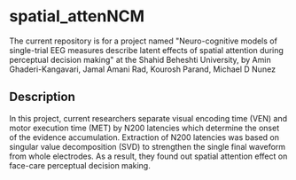 # spatial_attenNCM
The current repository is for a project named "Neuro-cognitive models of single-trial EEG measures describe latent effects of spatial attention during perceptual decision making" at the Shahid Beheshti University, by Amin Ghaderi-Kangavari, Jamal Amani Rad, Kourosh Parand, Michael D Nunez



## Description 
In this project, current researchers separate visual encoding time (VEN) and motor execution time (MET) by N200 latencies which determine the onset of the evidence accumulation. Extraction of N200 latencies was based on singular value decomposition (SVD) to strengthen the single final waveform from whole electrodes. As a result, they found out spatial attention effect on face-care perceptual decision making.
